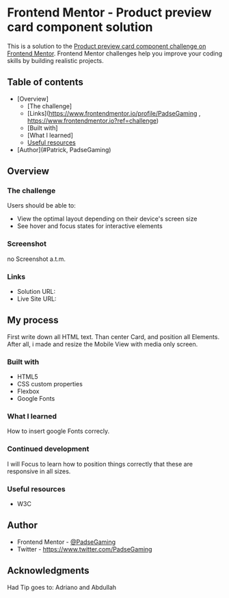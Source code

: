 # Frontend Mentor - Product preview card component solution

This is a solution to the [Product preview card component challenge on Frontend Mentor](https://www.frontendmentor.io/challenges/product-preview-card-component-GO7UmttRfa). Frontend Mentor challenges help you improve your coding skills by building realistic projects. 

## Table of contents

- [Overview]
  - [The challenge]
  - [Links](https://www.frontendmentor.io/profile/PadseGaming , https://www.frontendmentor.io?ref=challenge)
  - [Built with]
  - [What I learned]
  - [Useful resources](W3C)
- [Author](#Patrick, PadseGaming)


## Overview

### The challenge

Users should be able to:

- View the optimal layout depending on their device's screen size
- See hover and focus states for interactive elements

### Screenshot

no Screenshot a.t.m.
### Links

- Solution URL: 
- Live Site URL: 

## My process

First write down all HTML text. Than center Card, and position all Elements. After all, i made and resize the Mobile View with media only screen.

### Built with

- HTML5
- CSS custom properties
- Flexbox
- Google Fonts


### What I learned

How to insert google Fonts correcly.

### Continued development

I will Focus to learn how to position things correctly that these are responsive in all sizes. 

### Useful resources

- W3C

## Author

- Frontend Mentor - [@PadseGaming](https://www.frontendmentor.io/profile/yourusername)
- Twitter - https://www.twitter.com/PadseGaming


## Acknowledgments

Had Tip goes to: Adriano and Abdullah